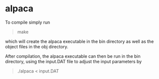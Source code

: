 # alpaca
To compile simply run
> make

which will create the alpaca executable in the bin directory as well as the object files in the obj directory.

After compilation, the alpaca executable can then be run in the bin directory, using the input.DAT file to adjust the input parameters by

> ./alpaca < input.DAT
